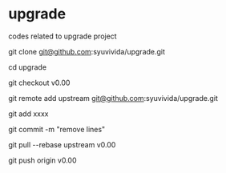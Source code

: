 upgrade
=======

codes related to upgrade project

git clone git@github.com:syuvivida/upgrade.git

cd upgrade

git checkout v0.00

git remote add upstream git@github.com:syuvivida/upgrade.git

git add xxxx

git commit -m "remove lines"

git pull --rebase upstream v0.00

git push origin v0.00
